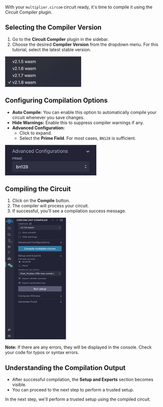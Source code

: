 
With your `multiplier.circom` circuit ready, it's time to compile it using the Circuit Compiler plugin.

## Selecting the Compiler Version

1. Go to the **Circuit Compiler** plugin in the sidebar.
2. Choose the desired **Compiler Version** from the dropdown menu. For this tutorial, select the latest stable version.

<img src="images/select_compiler_version.png" width=250 height=100>

## Configuring Compilation Options

- **Auto Compile:** You can enable this option to automatically compile your circuit whenever you save changes.
- **Hide Warnings:** Enable this to suppress compiler warnings if any.
- **Advanced Configuration:**
  - Click to expand.
  - Select the **Prime Field**. For most cases, `BN128` is sufficient.

<img src="images/advanced_configuration.png" width=300 height=100>

## Compiling the Circuit

1. Click on the **Compile** button.
2. The compiler will process your circuit.
3. If successful, you'll see a compilation success message.

<img src="images/compilation_success.png" width=200 height=400>

**Note:** If there are any errors, they will be displayed in the console. Check your code for typos or syntax errors.

## Understanding the Compilation Output

- After successful compilation, the **Setup and Exports** section becomes visible.
- You can proceed to the next step to perform a trusted setup.

In the next step, we'll perform a trusted setup using the compiled circuit.
